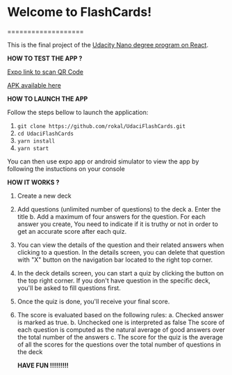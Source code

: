 # Welcome to FlashCards!
===================
    
This is the final project of the [Udacity Nano degree program on React](https://www.udacity.com/course/react-nanodegree--nd019). 
    
**HOW TO TEST THE APP ?**
    
[Expo link to scan QR Code](https://expo.io/@rokal/flash-cards)

[APK available here](https://exp-shell-app-assets.s3-us-west-1.amazonaws.com/android%2F%40rokal%2Fflash-cards-9347447a-eb2a-11e7-afed-0a580a78280f-signed.apk) 
    

**HOW TO LAUNCH THE APP**

Follow the steps bellow to launch the application: 

1. `git clone https://github.com/rokal/UdaciFlashCards.git`
2. `cd UdaciFlashCards`
3. `yarn install`
4. `yarn start`

You can then use expo app or android simulator to view the app by following the instuctions on your console


**HOW IT WORKS ?**
    
 1. Create  a new deck
 2. Add questions (unlimited number of questions) to the deck
	 a.  Enter the title
	 b.  Add a maximum of four answers for the question. For each answer you create, You need to indicate if it is truthy                 or not in order to get an accurate score after each quiz.
3. You can view the details of the question and their related answers when clicking to a question. In the details screen, you can delete that question with "X" button on the navigation bar located to the right top corner.
4. In the deck details screen, you can start a quiz by clicking the button on the top right corner. If you don't have question in the specific deck, you'll be asked to fill questions first.
5. Once the quiz is done, you'll receive your final score.
6. The score is evaluated based on the following rules:
    		a. Checked answer is marked as true.
    		b. Unchecked one is interpreted as false
    		The score of each question is computed as the natural average of good answers over the total number of the answers
    		c. The score for the quiz is the average of all the scores for the questions over the total number of questions in the deck
    
    **HAVE FUN !!!!!!!!!** 
    	  

